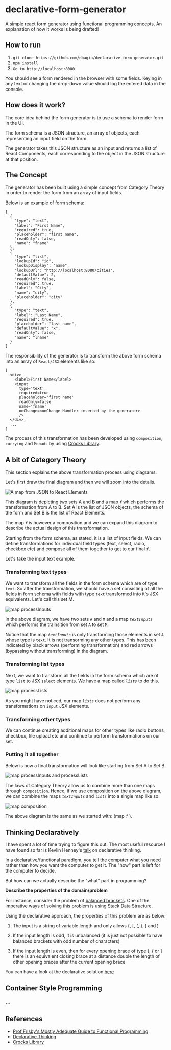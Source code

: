 # declarative-form-generator
A simple react form generator using functional programming concepts.
An explanation of how it works is being drafted!

## How to run

1. `git clone https://github.com/dbagia/declarative-form-generator.git`
2. `npm install`
3. `Go to http://localhost:8080`

You should see a form rendered in the browser with some fields. Keying in any text or changing the drop-down value should log the entered data in the console. 

## How does it work?
The core idea behind the form generator is to use a schema to render form in the UI. 

The form schema is a JSON structure, an array of objects, each representing an input field on the form. 

The generator takes this JSON structure as an input and returns a list of React Components, each corresponding to the object in the JSON structure at that position.

## The Concept
The generator has been built using a simple concept from Category Theory in order to render the form from an array of input fields. 

Below is an example of form schema:

```
[
  {
    "type": "text",
    "label": "First Name",
    "required": true,
    "placeholder": "first name",
    "readOnly": false,
    "name": "fname"
  },
  {
    "type": "list",
    "lookupId": "id",
    "lookupDisplay": "name",
    "lookupUrl": "http://localhost:8080/cities",
    "defaultValue": 2,
    "readOnly": false,
    "required": true,
    "label": "City",
    "name": "city",
    "placeholder": "city"
  },
  {
    "type": "text",
    "label": "Last Name",
    "required": true,
    "placeholder": "last name",
    "defaultValue": "x",
    "readOnly": false,
    "name": "lname"
  }
]
```

The responsibility of the generator is to transform the above form schema into an array of ```React/JSX``` elements like so:

```
[
  <div>
    <label>First Name</label>
    <input
      type='text'
      required=true
      placeholder='first name'
      readOnly=false
      name='fname'
      onChange=<onChange Handler inserted by the generator>
      />
  </div>,
  ...
]
```
The process of this transformation has been developed using ```composition```, ```currying``` and ```Monads``` by using [Crocks Library](https://github.com/evilsoft/crocks).

## A bit of Category Theory

This section explains the above transformation process using diagrams. 

Let's first draw the final diagram and then we will zoom into the details. 

![A map from JSON to React Elements](/generateForm.PNG)

This diagram is depicting two sets A and B and a map *```f```* which performs the transformation from A to B. Set A is the list of JSON objects, the schema of the form and Set B is the list of React Elements. 

The map *```f```* is however a composition and we can expand this diagram to describe the actual design of this transformation.

Starting from the form schema, as stated, it is a list of input fields. We can define transformations for individual field types (text, select, radio, checkbox etc) and compose all of them together to get to our final *```f```*.

Let's take the input text example. 

### Transforming text types

We want to transform all the fields in the form schema which are of type ```text```. So after the transformation, we should have a set consisting of all the fields in form schema with fields with type ```text``` transformed into it's JSX equivalents. Let's call this set M. 

![map processInputs](/processInputs.PNG)

In the above diagram, we have two sets ```A``` and ```M``` and a map *```textInputs```* which performs the trainsition from set ```A``` to set ```M```.

Notice that the map *```textInputs```* is only transforming those elements in set ```A``` whose type is ```text```. It is not transorming any other types. This has been indicated by black arrows (performing transformation) and red arrows (bypassing without transforming) in the diagram. 

### Transforming list types

Next, we want to transform all the fields in the form schema which are of type ```list``` to JSX ```select``` elements. We have a map called *```lists```* to do this. 

![map processLists](/processLists.PNG)

As you might have noticed, our map *```lists```* does not perform any transformations on ```input``` JSX elements. 

### Transforming other types

We can continue creating additional maps for other types like radio buttons, checkbox, file upload etc and continue to perform transformations on our set. 

### Putting it all together

Below is how a final transformation will look like starting from Set A to Set B. 

![map processInputs and processLists](/aToB.PNG)

The laws of Category Theory allow us to combine more than one maps through ```composition```. Hence, if we use composition on the above diagram, we can combine the maps *```textInputs```* and *```lists```* into a single map like so:

![map composition](/composition.PNG)

The above diagram is the same as we started with: (map *```f```* ).

## Thinking Declaratively

I have spent a lot of time trying to figure this out. The most useful resource I have found so far is Kevlin Henney's [talk](https://www.youtube.com/watch?v=NSzsYWckGd4) on declarative thinking.

In a declarative/functional paradigm, you tell the computer what you need rather than how you want the computer to get it. The "how" part is left for the computer to decide. 

But how can we actually describe the "what" part in programming? 

**Describe the properties of the domain/problem**

For instance, consider the problem of [balanced brackets](https://www.hackerrank.com/challenges/balanced-brackets/problem). One of the imperative ways of solving this problem is using Stack Data Structure. 

Using the declarative approach, the properties of this problem are as below:

1. The input is a string of variable length and only allows {, [, (, }, ] and )

2. If the input length is odd, it is unbalanced (it is just not possible to have balanced brackets with odd number of characters)

3. If the input length is even, then for every opening brace of type (, { or ] there is an equivalent closing brace at a distance double the length of other opening braces after the current opening brace

You can have a look at the declarative solution [here](https://github.com/dbagia/declarative-demos/tree/master/demos/balanced-brackets)

## Container Style Programming
### ...

## References

* [Prof Frisby's Mostly Adequate Guide to Functional Programming](https://drboolean.gitbooks.io/mostly-adequate-guide/)
* [Declarative Thinking](https://www.youtube.com/watch?v=NSzsYWckGd4)
* [Crocks Library](https://evilsoft.github.io/crocks/docs/crocks/)